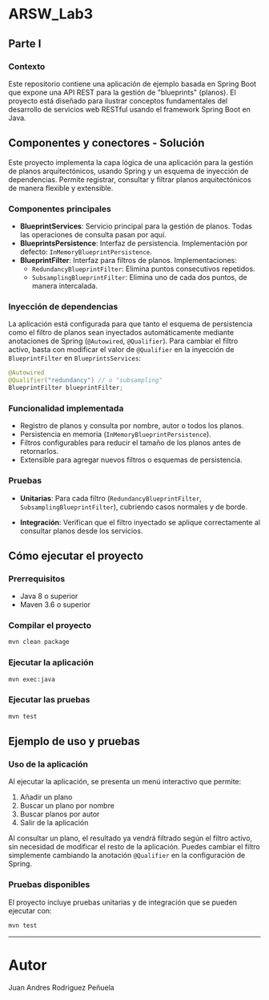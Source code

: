 
# ARSW_Lab3

## Parte I

### Contexto
Este repositorio contiene una aplicación de ejemplo basada en Spring Boot que expone una API REST para la gestión de "blueprints" (planos). El proyecto está diseñado para ilustrar conceptos fundamentales del desarrollo de servicios web RESTful usando el framework Spring Boot en Java.

## Componentes y conectores - Solución

Este proyecto implementa la capa lógica de una aplicación para la gestión de planos arquitectónicos, usando Spring y un esquema de inyección de dependencias. Permite registrar, consultar y filtrar planos arquitectónicos de manera flexible y extensible.

### Componentes principales

- **BlueprintServices**: Servicio principal para la gestión de planos. Todas las operaciones de consulta pasan por aquí.
- **BlueprintsPersistence**: Interfaz de persistencia. Implementación por defecto: `InMemoryBlueprintPersistence`.
- **BlueprintFilter**: Interfaz para filtros de planos. Implementaciones:
	- `RedundancyBlueprintFilter`: Elimina puntos consecutivos repetidos.
	- `SubsamplingBlueprintFilter`: Elimina uno de cada dos puntos, de manera intercalada.

### Inyección de dependencias

La aplicación está configurada para que tanto el esquema de persistencia como el filtro de planos sean inyectados automáticamente mediante anotaciones de Spring (`@Autowired`, `@Qualifier`).  Para cambiar el filtro activo, basta con modificar el valor de `@Qualifier` en la inyección de `BlueprintFilter` en `BlueprintsServices`:

```java
@Autowired
@Qualifier("redundancy") // o "subsampling"
BlueprintFilter blueprintFilter;
```

### Funcionalidad implementada

- Registro de planos y consulta por nombre, autor o todos los planos.
- Persistencia en memoria (`InMemoryBlueprintPersistence`).
- Filtros configurables para reducir el tamaño de los planos antes de retornarlos.
- Extensible para agregar nuevos filtros o esquemas de persistencia.

### Pruebas

- **Unitarias**: Para cada filtro (`RedundancyBlueprintFilter`, `SubsamplingBlueprintFilter`), cubriendo casos normales y de borde.

- **Integración**: Verifican que el filtro inyectado se aplique correctamente al consultar planos desde los servicios.

## Cómo ejecutar el proyecto

### Prerrequisitos
- Java 8 o superior
- Maven 3.6 o superior

### Compilar el proyecto
```bash
mvn clean package
```

### Ejecutar la aplicación
```bash
mvn exec:java
```

### Ejecutar las pruebas
```bash
mvn test
```

## Ejemplo de uso y pruebas

### Uso de la aplicación
Al ejecutar la aplicación, se presenta un menú interactivo que permite:
1. Añadir un plano
2. Buscar un plano por nombre
3. Buscar planos por autor
4. Salir de la aplicación

Al consultar un plano, el resultado ya vendrá filtrado según el filtro activo, sin necesidad de modificar el resto de la aplicación. Puedes cambiar el filtro simplemente cambiando la anotación `@Qualifier` en la configuración de Spring.

### Pruebas disponibles
El proyecto incluye pruebas unitarias y de integración que se pueden ejecutar con:
```bash
mvn test
```
---
# Autor 
Juan Andres Rodriguez Peñuela



